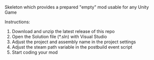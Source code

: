 Skeleton which provides a prepared "empty" mod usable for any Unity Game 

Instructions:

1. Download and unzip the latest release of this repo
2. Open the Solution file (*.sln) with Visual Studio
3. Adjust the project and assembly name in the project settings
4. Adjust the steam path variable in the postbuild event script
5. Start coding your mod
